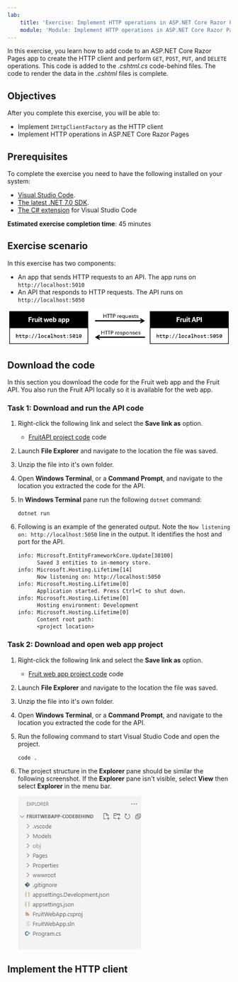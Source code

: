 ```yaml
---
lab:
    title: 'Exercise: Implement HTTP operations in ASP.NET Core Razor Pages'
    module: 'Module: Implement HTTP operations in ASP.NET Core Razor Pages'
---
```


In this exercise, you learn how to add code to an ASP.NET Core Razor Pages app to create the HTTP client and perform `GET`, `POST`, `PUT`, and `DELETE` operations. This code is added to the *.cshtml.cs* code-behind files. The code to render the data in the *.cshtml* files is complete.

## Objectives

After you complete this exercise, you will be able to:

* Implement `IHttpClientFactory` as the HTTP client
* Implement HTTP operations in ASP.NET Core Razor Pages

## Prerequisites

To complete the exercise you need to have the following installed on your system:

* [Visual Studio Code](https://www.visualstudio.com/downloads).
* [The latest .NET 7.0 SDK](https://dotnet.microsoft.com/download/dotnet/7.0).
* [The C# extension](https://marketplace.visualstudio.com/items?itemName=ms-dotnettools.csharp) for Visual Studio Code

**Estimated exercise completion time**: 45 minutes

## Exercise scenario

In this exercise has two components:

* An app that sends HTTP requests to an API. The app runs on `http://localhost:5010`
* An API that responds to HTTP requests. The API runs on `http://localhost:5050`

![Decorative](media/02-architecture.png)


## Download the code

In this section you download the code for the Fruit web app and the Fruit API. You also run the Fruit API locally so it is available for the web app.

### Task 1: Download and run the API code

1. Right-click the following link and select the **Save link as** option. 

    * [FruitAPI project code](https://github.com/MicrosoftLearning/APL-2002-develop-aspnet-core-consumes-api/blob/development/Allfiles/Downloads/FruitAPI.zip) code

1. Launch **File Explorer** and navigate to the location the file was saved.

1. Unzip the file into it's own folder.

1. Open **Windows Terminal**, or a **Command Prompt**, and navigate to the location you extracted the code for the API.

1. In **Windows Terminal** pane run the following `dotnet` command:

    ```
    dotnet run
    ```

1. Following is an example of the generated output. Note the `Now listening on: http://localhost:5050` line in the output. It identifies the host and port for the API.

    ```
    info: Microsoft.EntityFrameworkCore.Update[30100]
          Saved 3 entities to in-memory store.
    info: Microsoft.Hosting.Lifetime[14]
          Now listening on: http://localhost:5050
    info: Microsoft.Hosting.Lifetime[0]
          Application started. Press Ctrl+C to shut down.
    info: Microsoft.Hosting.Lifetime[0]
          Hosting environment: Development
    info: Microsoft.Hosting.Lifetime[0]
          Content root path: 
          <project location>
    ```

### Task 2: Download and open web app project

1. Right-click the following link and select the **Save link as** option. 

    * [Fruit web app project code](https://github.com/MicrosoftLearning/APL-2002-develop-aspnet-core-consumes-api/blob/development/Allfiles/Downloads/FruitWebApp-CodeBehind.zip) code

1. Launch **File Explorer** and navigate to the location the file was saved.

1. Unzip the file into it's own folder.

1. Open **Windows Terminal**, or a **Command Prompt**, and navigate to the location you extracted the code for the API.

1. Run the following command to start Visual Studio Code and open the project.

    ```
    code .
    ```

1. The project structure in the **Explorer** pane should be similar the following screenshot. If the **Explorer** pane isn't visible, select **View** then select **Explorer** in the menu bar.

    ![Screenshot showing the Fruit web app project structure.](media/02-web-app-cb-struture.png)

## Implement the HTTP client


